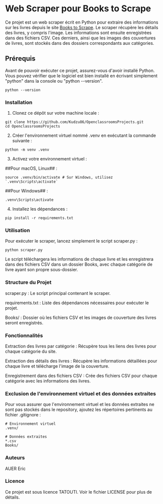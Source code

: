 # Web Scraper pour Books to Scrape


Ce projet est un web scraper écrit en Python pour extraire des informations sur les livres depuis le site [Books to Scrape](http://books.toscrape.com/). Le scraper récupère les détails des livres, y compris l'image. Les informations sont ensuite enregistrées dans des fichiers CSV. Ces derniers, ainsi que les images des couvertures de livres, sont stockés dans des dossiers correspondants aux catégories.



## Prérequis


Avant de pouvoir exécuter ce projet, assurez-vous d'avoir installé Python. Vous pouvez vérifier que le logiciel est bien installé en écrivant simplement "python" dans la console ou "python --version".

```
python --version
```



### Installation


1. Clonez ce dépôt sur votre machine locale :

```
git clone https://github.com/Kudzu86/OpenclassroomsProjects.git
cd OpenclassroomsProjects
```

2. Créer l'environnement virtuel nommé .venv en exécutant la commande suivante :

```
python -m venv .venv
```

3. Activez votre environnement virtuel :

##Pour macOS, Linux## :
```
source .venv/bin/activate # Sur Windows, utilisez `.venv\Scripts\activate`
```

##Pour Windows## :

```
.venv\Scripts\activate
```

4. Installez les dépendances :

```
pip install -r requirements.txt
```


### Utilisation


Pour exécuter le scraper, lancez simplement le script scraper.py :

```
python scraper.py
```

Le script téléchargera les informations de chaque livre et les enregistrera dans des fichiers CSV dans un dossier Books, avec chaque catégorie de livre ayant son propre sous-dossier.




### Structure du Projet


scraper.py : Le script principal contenant le scraper.

requirements.txt : Liste des dépendances nécessaires pour exécuter le projet.

Books/ : Dossier où les fichiers CSV et les images de couverture des livres seront enregistrés.



### Fonctionnalités


Extraction des livres par catégorie : Récupère tous les liens des livres pour chaque catégorie du site.

Extraction des détails des livres : Récupère les informations détaillées pour chaque livre et télécharge l'image de la couverture.

Enregistrement dans des fichiers CSV : Crée des fichiers CSV pour chaque catégorie avec les informations des livres.



### Exclusion de l'environnement virtuel et des données extraites


Pour vous assurer que l'environnement virtuel et les données extraites ne sont pas stockés dans le repository, ajoutez les répertoires pertinents au fichier .gitignore :

```
# Environnement virtuel
.venv/

# Données extraites
*.csv
Books/
```



### Auteurs

AUER Eric



### Licence

Ce projet est sous licence TATOUTI. Voir le fichier LICENSE pour plus de détails.
